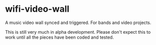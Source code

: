 # wifi-video-wall
A music video wall synced and triggered. For bands and video projects.

This is still very much in alpha development. Please don't expect this to work until all the pieces have been coded and tested.
